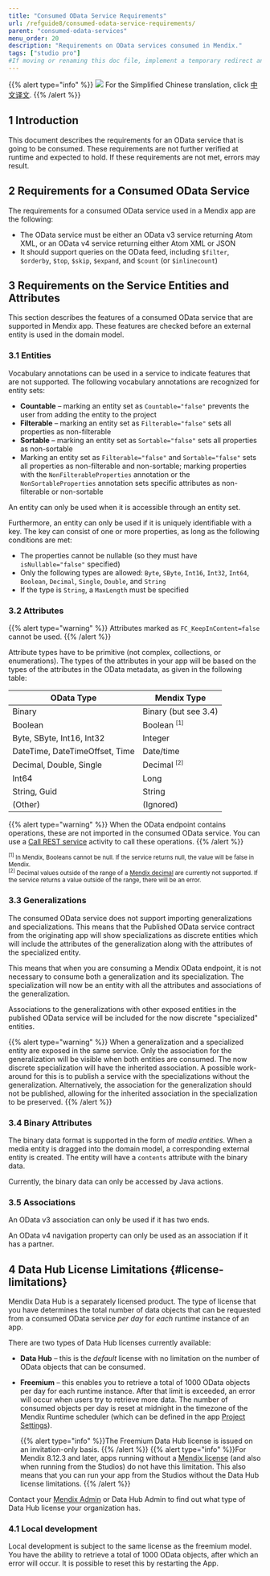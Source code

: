 ```yaml
---
title: "Consumed OData Service Requirements"
url: /refguide8/consumed-odata-service-requirements/
parent: "consumed-odata-services"
menu_order: 20
description: "Requirements on OData services consumed in Mendix."
tags: ["studio pro"]
#If moving or renaming this doc file, implement a temporary redirect and let the respective team know they should update the URL in the product. See Mapping to Products for more details.
---
```


{{% alert type="info" %}}
<img src="attachments/chinese-translation/china.png" style="display: inline-block; margin: 0" /> For the Simplified Chinese translation, click [中文译文](https://cdn.mendix.tencent-cloud.com/documentation/refguide8/consumed-odata-service-requirements.pdf).
{{% /alert %}}

## 1 Introduction

This document describes the requirements for an OData service that is going to be consumed. These requirements are not further verified at runtime and expected to hold. If these requirements are not met, errors may result.

## 2 Requirements for a Consumed OData Service

The requirements for a consumed OData service used in a Mendix app are the following: 

* The OData service must be either an OData v3 service returning Atom XML, or an OData v4 service returning either Atom XML or JSON
* It should support queries on the OData feed, including `$filter`, `$orderby`, `$top`, `$skip`, `$expand`, and `$count` (or `$inlinecount`)

## 3 Requirements on the Service Entities and Attributes

This section describes the features of a consumed OData service that are supported in Mendix app. These features are checked before an external entity is used in the domain model.

### 3.1 Entities

Vocabulary annotations can be used in a service to indicate features that are not supported. The following vocabulary annotations are recognized for entity sets:

* **Countable** – marking an entity set as `Countable="false"` prevents the user from adding the entity to the project
* **Filterable** – marking an entity set as `Filterable="false"` sets all properties as non-filterable
* **Sortable** – marking an entity set as `Sortable="false"` sets all properties as non-sortable
* Marking an entity set as `Filterable="false"` and `Sortable="false"` sets all properties as non-filterable and non-sortable; marking properties with the `NonFilterableProperties` annotation or the `NonSortableProperties` annotation sets specific attributes as non-filterable or non-sortable

An entity can only be used when it is accessible through an entity set.

Furthermore, an entity can only be used if it is uniquely identifiable with a key. The key can consist of one or more properties, as long as the following conditions are met:

* The properties cannot be nullable (so they must have `isNullable="false"` specified)
* Only the following types are allowed: `Byte`, `SByte`, `Int16`, `Int32`, `Int64`, `Boolean`, `Decimal`, `Single`, `Double`, and `String`
* If the type is `String`, a `MaxLength` must be specified

### 3.2 Attributes

{{% alert type="warning" %}}
Attributes marked as `FC_KeepInContent=false` cannot be used.
{{% /alert %}}

Attribute types have to be primitive (not complex, collections, or enumerations). The types of the attributes in your app will be based on the types of the attributes in the OData metadata, as given in the following table:

| OData Type | Mendix Type |
| --- | --- |
| Binary                         | Binary (but see 3.4) |
| Boolean                        | Boolean <sup><small>[1]</small></sup> |
| Byte, SByte, Int16, Int32      | Integer |
| DateTime, DateTimeOffset, Time | Date/time |
| Decimal, Double, Single        | Decimal <sup><small>[2]</small></sup> |
| Int64                          | Long |
| String, Guid                   | String |
| (Other)                        | (Ignored) |

{{% alert type="warning" %}}
When the OData endpoint contains operations, these are not imported in the consumed OData service. You can use a [Call REST service](call-rest-action) activity to call these operations.
{{% /alert %}}

<small><sup>[1]</sup> In Mendix, Booleans cannot be null. If the service returns null, the value will be false in Mendix.<br /><sup>[2]</sup> Decimal values outside of the range of a [Mendix decimal](attributes#type) are currently not supported. If the service returns a value outside of the range, there will be an error.</small>

### 3.3 Generalizations

The consumed OData service does not support importing generalizations and specializations. This means that the Published OData service contract from the originating app will show specializations as discrete entities which will include the attributes of the generalization along with the attributes of the specialized entity. 

This means that when you are consuming a Mendix OData endpoint, it is not necessary to consume both a generalization and its specialization. The specialization will now be an entity with all the attributes and associations of the generalization.

Associations to the generalizations with other exposed entities in the published OData service will be included for the now discrete "specialized" entities.

{{% alert type="warning" %}}
When a generalization and a specialized entity are exposed in the same service. Only the association for the generalization will be visible when both entities are consumed. The now discrete specialization will have the inherited association. A possible work-around for this is to publish a service with the specializations without the generalization. Alternatively, the association for the generalization should not be published, allowing for the inherited association in the specialization to be preserved.
{{% /alert %}}

### 3.4 Binary Attributes

The binary data format is supported in the form of *media entities*. When a media entity is dragged into the domain model, a corresponding external entity is created. The entity will have a `contents` attribute with the binary data.

Currently, the binary data can only be accessed by Java actions.

### 3.5 Associations

An OData v3 association can only be used if it has two ends.

An OData v4 navigation property can only be used as an association if it has a partner.

## 4 Data Hub License Limitations {#license-limitations}

Mendix Data Hub is a separately licensed product. The type of license that you have determines the total number of data objects that can be requested from a consumed OData service *per day* for *each* runtime instance of an app.

There are two types of Data Hub licenses currently available:

* **Data Hub** – this is the *default* license with no limitation on the number of OData objects that can be consumed.

* **Freemium** – this enables you to retrieve a total of 1000 OData objects per day for each runtime instance. After that limit is exceeded, an error will occur when users try to retrieve more data.
  The number of consumed objects per day is reset at midnight in the timezone of the Mendix Runtime scheduler (which can be defined in the app [Project Settings](project-settings#scheduled)).

  {{% alert type="info" %}}The Freemium Data Hub license is issued on an invitation-only basis. {{% /alert %}}
  {{% alert type="info" %}}For Mendix 8.12.3 and later, apps running without a [Mendix license](/developerportal/deploy/licensing-apps-outside-mxcloud) (and also when running from the Studios) do not have this limitation. This also means that you can run your app from the Studios without the Data Hub license limitations. {{% /alert %}}

Contact your [Mendix Admin](/developerportal/control-center/#company) or Data Hub Admin to find out what type of Data Hub license your organization has.


### 4.1 Local development

Local development is subject to the same license as the freemium model. You have the ability to retrieve a total of 1000 OData objects, after which an error will occur. It is possible to reset this by restarting the App.

